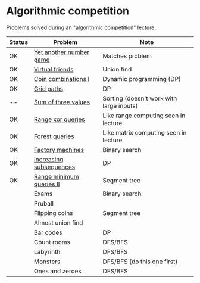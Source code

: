 # Algorithmic competition

Problems solved during an "algorithmic competition" lecture.

| Status | Problem                                                               | Note                                     |
|--------|-----------------------------------------------------------------------|------------------------------------------|
| OK     | [Yet another number game](https://www.codechef.com/problems/NUMGAME/) | Matches problem                          |
| OK     | [Virtual friends](https://open.kattis.com/problems/virtualfriends)    | Union find                               |
| OK     | [Coin combinations I](https://cses.fi/problemset/task/1635)           | Dynamic programming (DP)                 |
| OK     | [Grid paths](https://cses.fi/problemset/task/1638/)                   | DP                                       |
| ~~     | [Sum of three values](https://cses.fi/problemset/task/1641)           | Sorting (doesn't work with large inputs) |
| OK     | [Range xor queries](https://cses.fi/problemset/task/1650)             | Like range computing seen in lecture     |
| OK     | [Forest queries](https://cses.fi/problemset/task/1652/)               | Like matrix computing seen in lecture    |
| OK     | [Factory machines](https://cses.fi/problemset/task/1620)              | Binary search                            |
| OK     | [Increasing subsequences](https://cses.fi/problemset/task/1145/)      | DP                                       |
| OK     | [Range minimum queries II](https://cses.fi/problemset/task/1649/)     | Segment tree                             |
|        | Exams                                                                 | Binary search                            |
|        | Pruball                                                               |                                          |
|        | Flipping coins                                                        | Segment tree                             |
|        | Almost union find                                                     |                                          |
|        | Bar codes                                                             | DP                                       |
|        | Count rooms                                                           | DFS/BFS                                  |
|        | Labyrinth                                                             | DFS/BFS                                  |
|        | Monsters                                                              | DFS/BFS (do this one first)              |
|        | Ones and zeroes                                                       | DFS/BFS                                  |
